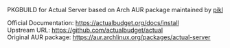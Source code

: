 PKGBUILD for Actual Server based on Arch AUR package maintained by [pikl](https://aur.archlinux.org/account/pikl)

Official Documentation: https://actualbudget.org/docs/install  
Upstream URL:	https://github.com/actualbudget/actual  
Original AUR package: https://aur.archlinux.org/packages/actual-server  
